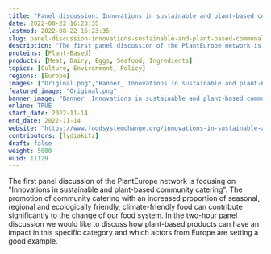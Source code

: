 ```yaml
---
title: "Panel discussion: Innovations in sustainable and plant-based communal catering"
date: 2022-08-22 16:23:35
lastmod: 2022-08-22 16:23:35
slug: panel-discussion-innovations-sustainable-and-plant-based-communal-catering
description: "The first panel discussion of the PlantEurope network is focusing on \"Innovations in sustainable and plant-based community catering\". The promotion of community catering with an increased proportion of seasonal, regional and ecologically friendly, climate-friendly food can contribute significantly to the change of our food system. In the two-hour panel discussion we would like to discuss how plant-based products can have an impact in this specific category and which actors from Europe are setting a good example. "
proteins: [Plant-Based]
products: [Meat, Dairy, Eggs, Seafood, Ingredients]
topics: [Culture, Environment, Policy]
regions: [Europe]
images: ["Original.png","Banner_ Innovations in sustainable and plant-based communal catering .jpg"]
featured_image: "Original.png"
banner_image: "Banner_ Innovations in sustainable and plant-based communal catering .jpg"
online: TRUE
start_date: 2022-11-14
end_date: 2022-11-14
website: "https://www.foodsystemchange.org/innovations-in-sustainable-and-plant-based-communal-catering"
contributors: [lydiakitz]
draft: false
weight: 5000
uuid: 11129
---
```

The first panel discussion of the PlantEurope network is focusing on
\"Innovations in sustainable and plant-based community catering\". The
promotion of community catering with an increased proportion of
seasonal, regional and ecologically friendly, climate-friendly food can
contribute significantly to the change of our food system. In the
two-hour panel discussion we would like to discuss how plant-based
products can have an impact in this specific category and which actors
from Europe are setting a good example. 

